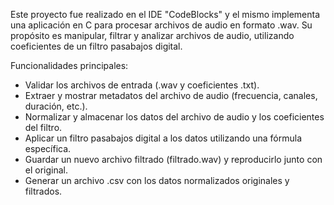 Este proyecto fue realizado en el IDE "CodeBlocks" y el mismo implementa una aplicación en C para procesar archivos de audio en formato .wav. Su propósito es manipular, filtrar y analizar archivos de audio, utilizando coeficientes de un filtro pasabajos digital.

Funcionalidades principales:
* Validar los archivos de entrada (.wav y coeficientes .txt).
* Extraer y mostrar metadatos del archivo de audio (frecuencia, canales, duración, etc.).
* Normalizar y almacenar los datos del archivo de audio y los coeficientes del filtro.
* Aplicar un filtro pasabajos digital a los datos utilizando una fórmula específica.
* Guardar un nuevo archivo filtrado (filtrado.wav) y reproducirlo junto con el original.
* Generar un archivo .csv con los datos normalizados originales y filtrados.
